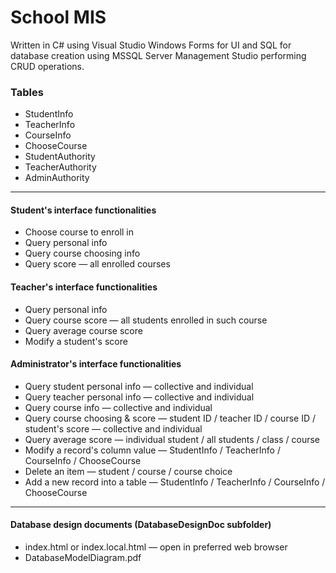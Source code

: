 # School MIS
Written in C# using Visual Studio Windows Forms for UI and SQL for database creation using MSSQL Server Management Studio performing CRUD operations.

### Tables
* StudentInfo
* TeacherInfo
* CourseInfo
* ChooseCourse
* StudentAuthority
* TeacherAuthority
* AdminAuthority
--------------------
#### Student's interface functionalities
* Choose course to enroll in
* Query personal info
* Query course choosing info
* Query score — all enrolled courses

#### Teacher's interface functionalities
* Query personal info 
* Query course score — all students enrolled in such course
* Query average course score
* Modify a student's score

#### Administrator's interface functionalities
* Query student personal info — collective and individual
* Query teacher personal info — collective and individual
* Query course info — collective and individual
* Query course choosing & score — student ID / teacher ID / course ID / student's score — collective and individual
* Query average score — individual student / all students / class / course
* Modify a record's column value — StudentInfo / TeacherInfo / CourseInfo / ChooseCourse
* Delete an item — student / course / course choice
* Add a new record into a table — StudentInfo / TeacherInfo / CourseInfo / ChooseCourse
--------------------
#### Database design documents (DatabaseDesignDoc subfolder)
* index.html or index.local.html — open in preferred web browser
* DatabaseModelDiagram.pdf
